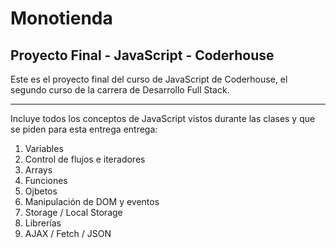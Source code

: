 # Monotienda
## Proyecto Final - JavaScript - Coderhouse

Este es el proyecto final del curso de JavaScript de Coderhouse, el segundo curso de la carrera de Desarrollo Full Stack.

***
Incluye todos los conceptos de JavaScript vistos durante las clases y que se piden para esta entrega entrega:
1. Variables
2. Control de flujos e iteradores
3. Arrays
4. Funciones
5. Ojbetos
6. Manipulación de DOM y eventos
7. Storage / Local Storage
8. Librerías
9. AJAX / Fetch / JSON